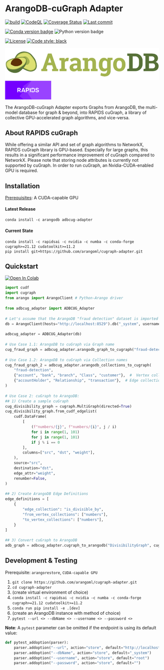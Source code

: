# ArangoDB-cuGraph Adapter
[![build](https://github.com/arangoml/cugraph-adapter/actions/workflows/build.yml/badge.svg?branch=master)](https://github.com/arangoml/cugraph-adapter/actions/workflows/build.yml)
[![CodeQL](https://github.com/arangoml/cugraph-adapter/actions/workflows/analyze.yml/badge.svg?branch=master)](https://github.com/arangoml/cugraph-adapter/actions/workflows/analyze.yml)
[![Coverage Status](https://coveralls.io/repos/github/arangoml/cugraph-adapter/badge.svg?branch=master)](https://coveralls.io/github/arangoml/cugraph-adapter)
[![Last commit](https://img.shields.io/github/last-commit/arangoml/cugraph-adapter)](https://github.com/arangoml/cugraph-adapter/commits/master)

[![Conda version badge](https://img.shields.io/conda/v/arangodb/adbcug-adapter?color=3775A9&style=for-the-badge&logo=pypi&logoColor=FFD43B)](https://anaconda.org/arangodb/adbcug-adapter)
![Python version badge](https://img.shields.io/static/v1?color=3776AB&style=for-the-badge&logo=python&logoColor=FFD43B&label=python&message=3.7%20%7C%203.8%20%7C%203.9)

[![License](https://img.shields.io/github/license/arangoml/cugraph-adapter?color=9E2165&style=for-the-badge)](https://github.com/arangoml/cugraph-adapter/blob/master/LICENSE)
[![Code style: black](https://img.shields.io/static/v1?style=for-the-badge&label=code%20style&message=black&color=black)](https://github.com/psf/black)
<!-- [![Downloads](https://img.shields.io/conda/dn/arangodb/adbcug-adapter?style=for-the-badge&color=282661&label=Downloads)](https://anaconda.org/arangodb/adbcug-adapter/badges/downloads.svg
) -->

<a href="https://www.arangodb.com/" rel="arangodb.com">![](./examples/assets/logos/ArangoDB_logo.png)</a>
<a href="https://github.com/rapidsai/cugraph" rel="github.com/rapidsai/cugraph"><img src="./examples/assets/logos/rapids_logo.png" width=30% height=30%></a>

The ArangoDB-cuGraph Adapter exports Graphs from ArangoDB, the multi-model database for graph & beyond, into RAPIDS cuGraph, a library of collective GPU-accelerated graph algorithms, and vice-versa.

## About RAPIDS cuGraph

While offering a similar API and set of graph algorithms to NetworkX, RAPIDS cuGraph library is GPU-based. Especially for large graphs, this results in a significant performance improvement of cuGraph compared to NetworkX. Please note that storing node attributes is currently not supported by cuGraph. In order to run cuGraph, an Nvidia-CUDA-enabled GPU is required.

## Installation

<u>Prerequisites</u>: A CUDA-capable GPU

#### Latest Release
```
conda install -c arangodb adbcug-adapter
```

#### Current State
```
conda install -c rapidsai -c nvidia -c numba -c conda-forge cugraph>=21.12 cudatoolkit>=11.2
pip install git+https://github.com/arangoml/cugraph-adapter.git
```

##  Quickstart

<a href="https://colab.research.google.com/github/arangoml/cugraph-adapter/blob/master/examples/ArangoDB_cuGraph_Adapter.ipynb" target="_parent"><img src="https://colab.research.google.com/assets/colab-badge.svg" alt="Open In Colab"/></a>

```py
import cudf
import cugraph
from arango import ArangoClient # Python-Arango driver

from adbcug_adapter import ADBCUG_Adapter

# Let's assume that the ArangoDB "fraud detection" dataset is imported to this endpoint
db = ArangoClient(hosts="http://localhost:8529").db("_system", username="root", password="")

adbcug_adapter = ADBCUG_Adapter(db)

# Use Case 1.1: ArangoDB to cuGraph via Graph name
cug_fraud_graph = adbcug_adapter.arangodb_graph_to_cugraph("fraud-detection")

# Use Case 1.2: ArangoDB to cuGraph via Collection names
cug_fraud_graph_2 = adbcug_adapter.arangodb_collections_to_cugraph(
    "fraud-detection",
    {"account", "bank", "branch", "Class", "customer"},  #  Vertex collections
    {"accountHolder", "Relationship", "transaction"},  # Edge collections
)

# Use Case 2: cuGraph to ArangoDB:
## 1) Create a sample cuGraph
cug_divisibility_graph = cugraph.MultiGraph(directed=True)
cug_divisibility_graph.from_cudf_edgelist(
    cudf.DataFrame(
        [
            (f"numbers/{j}", f"numbers/{i}", j / i)
            for i in range(1, 101)
            for j in range(1, 101)
            if j % i == 0
        ],
        columns=["src", "dst", "weight"],
    ),
    source="src",
    destination="dst",
    edge_attr="weight",
    renumber=False,
)

## 2) Create ArangoDB Edge Definitions
edge_definitions = [
    {
        "edge_collection": "is_divisible_by",
        "from_vertex_collections": ["numbers"],
        "to_vertex_collections": ["numbers"],
    }
]

## 3) Convert cuGraph to ArangoDB
adb_graph = adbcug_adapter.cugraph_to_arangodb("DivisibilityGraph", cug_graph, edge_definitions)
```

##  Development & Testing

Prerequisite: `arangorestore`, `CUDA-capable GPU`

1. `git clone https://github.com/arangoml/cugraph-adapter.git`
2. `cd cugraph-adapter`
3. (create virtual environment of choice)
4. `conda install -c rapidsai -c nvidia -c numba -c conda-forge cugraph>=21.12 cudatoolkit>=11.2`
5. `conda run pip install -e .[dev]`
6. (create an ArangoDB instance with method of choice)
7. `pytest --url <> --dbName <> --username <> --password <>`

**Note**: A `pytest` parameter can be omitted if the endpoint is using its default value:
```python
def pytest_addoption(parser):
    parser.addoption("--url", action="store", default="http://localhost:8529")
    parser.addoption("--dbName", action="store", default="_system")
    parser.addoption("--username", action="store", default="root")
    parser.addoption("--password", action="store", default="")
```
